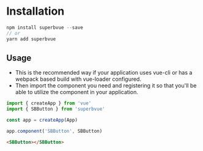 # Installation

``` js
npm install superbvue --save
// or
yarn add superbvue 
```


## Usage
- This is the recommended way if your application uses vue-cli or has a webpack based build with vue-loader configured.
- Then import the component you need and registering it so that you'll be able to utilize the component in your application.

``` js
import { createApp } from 'vue'
import { SBButton } from 'superbvue'

const app = createApp(App)

app.component('SBButton', SBButton)
```
```html
<SBButton></SBButton>
```

##
